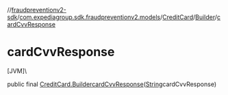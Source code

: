 //[fraudpreventionv2-sdk](../../../../index.md)/[com.expediagroup.sdk.fraudpreventionv2.models](../../index.md)/[CreditCard](../index.md)/[Builder](index.md)/[cardCvvResponse](card-cvv-response.md)

# cardCvvResponse

[JVM]\

public final [CreditCard.Builder](index.md)[cardCvvResponse](card-cvv-response.md)([String](https://docs.oracle.com/javase/8/docs/api/java/lang/String.html)cardCvvResponse)
